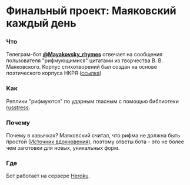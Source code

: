 # Финальный проект: Маяковский каждый день
### Что
Телеграм-бот **[@Mayakovsky_rhymes]()** отвечает на сообщения пользователя "рифмующимися" цитатами из творчества В. В. Маяковского.
Корпус стихотворений был создан на основе поэтического корпуса НКРЯ ([ссылка](http://search.ruscorpora.ru/search.xml?env=alpha&mode=poetic&sort=gr_created_&text=meta&doc_author=%c2.%20%c2.%20%cc%e0%ff%ea%ee%e2%f1%ea%e8%e9))
### Как
Реплики "рифмуются" по ударным гласным с помощью библиотеки [russtress](https://pypi.org/project/russtress/).
### Почему
Почему в кавычках? Маяковский считал, что рифма не должна быть простой ([Источник вдохновения](https://ru.wikisource.org/wiki/%D0%9A%D0%B0%D0%BA_%D0%B4%D0%B5%D0%BB%D0%B0%D1%82%D1%8C_%D1%81%D1%82%D0%B8%D1%85%D0%B8%3F_(%D0%9C%D0%B0%D1%8F%D0%BA%D0%BE%D0%B2%D1%81%D0%BA%D0%B8%D0%B9))), поэтому ответы бота - это не более чем заготовки для новых, уникальных форм.
### Где
Бот работает на сервере [Heroku](https://app-mayakovsky.herokuapp.com/).
